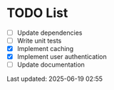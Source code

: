 # TODO List

- [ ] Update dependencies
- [ ] Write unit tests
- [x] Implement caching
- [x] Implement user authentication
- [ ] Update documentation

Last updated: 2025-06-19 02:55
